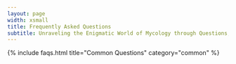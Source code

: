 ```yaml
---
layout: page
width: xsmall
title: Frequently Asked Questions
subtitle: Unraveling the Enigmatic World of Mycology through Questions, Where Curiosity Meets Complexity
---
```


{% include faqs.html title="Common Questions" category="common" %}


